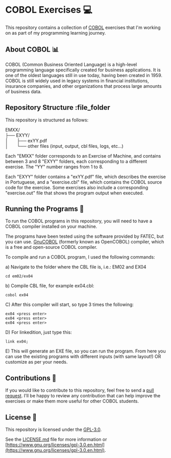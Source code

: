 # COBOL Exercises :computer:

This repository contains a collection of [COBOL](https://en.wikipedia.org/wiki/COBOL) exercises that I'm working on as part of my programming learning journey.

## About COBOL :bar_chart:

COBOL (Common Business Oriented Language) is a high-level programming language specifically created for business applications. It is one of the oldest languages still in use today, having been created in 1959. COBOL is still widely used in legacy systems in financial institutions, insurance companies, and other organizations that process large amounts of business data.

## Repository Structure :file_folder

This repository is structured as follows:

EMXX/\
├── EXYY/\
│&nbsp;&nbsp;&nbsp;&nbsp;&nbsp;&nbsp;&nbsp;├── exYY.pdf\
│&nbsp;&nbsp;&nbsp;&nbsp;&nbsp;&nbsp;&nbsp;└── other files (input, output, cbl files, logs, etc...)

Each "EMXX" folder corresponds to an Exercise of Machine, and contains between 3 and 8 "EXYY" folders, each corresponding to a different exercise. The "YY" number ranges from 1 to 8.

Each "EXYY" folder contains a "exYY.pdf" file, which describes the exercise in Portuguese, and a "exercise.cbl" file, which contains the COBOL source code for the exercise. Some exercises also include a corresponding "exercise.out" file that shows the program output when executed.

## Running the Programs :running:

To run the COBOL programs in this repository, you will need to have a COBOL compiler installed on your machine. 

The programs have been tested using the software provided by FATEC, but you can use. [GnuCOBOL](https://sourceforge.net/projects/open-cobol/) (formerly known as OpenCOBOL) compiler, which is a free and open-source COBOL compiler. 

To compile and run a COBOL program, I used the following commands:

a) Navigate to the folder where the CBL file is, i.e.: EM02 and EX04
```
cd em02/ex04
```
b) Compile CBL file, for example ex04.cbl:
```
cobol ex04
```
C) After this compiler will start, so type 3 times the following:
```
ex04 <press enter>
ex04 <press enter>
ex04 <press enter>
```
D) For linkedition, just type this:
```
link ex04;
```
E) This will generate an EXE file, so you can run the program. From here you can use the existing programs with different inputs (with same layout!) OR customize as per your needs. 

## Contributions :raised_hands:

If you would like to contribute to this repository, feel free to send a [pull request](https://docs.github.com/en/github/collaborating-with-pull-requests). I'll be happy to review any contribution that can help improve the exercises or make them more useful for other COBOL students.

## License :scroll:

This repository is licensed under the [GPL-3.0](./LICENSE.md). 

See the [LICENSE.md](./LICENSE.md) file for more information or [https://www.gnu.org/licenses/gpl-3.0.en.html](https://www.gnu.org/licenses/gpl-3.0.en.html).